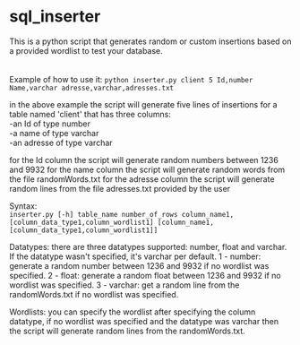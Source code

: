 # sql_inserter
This is a python script that generates random or custom insertions 
based on a provided wordlist to test your database.
<br/><br/><br/>
Example of how to use it:
`python inserter.py client 5 Id,number Name,varchar adresse,varchar,adresses.txt`

in the above example the script will generate five lines of insertions for a table named 'client' that has three columns: <br>
-an Id of type number<br>
-a name of type varchar<br>
-an adresse of type varchar

for the Id column the script will generate random numbers between 1236 and 9932 
for the name column the script will generate random words from the file randomWords.txt
for the adresse column the script will generate random lines from the file adresses.txt provided by the user

Syntax:
<br/>
`inserter.py [-h] table_name number_of_rows column_name1,[column_data_type1,column_wordlist1] [column_name1,[column_data_type1,column_wordlist1]]`

Datatypes:
there are three datatypes supported: number, float and varchar. If the datatype wasn't specified, it's varchar per default.
1 - number: generate a random number between 1236 and 9932 if no wordlist was specified.
2 - float: generate a random float between 1236 and 9932 if no wordlist was specified.
3 - varchar: get a random line from the randomWords.txt if no wordlist was specified.

Wordlists:
you can specify the wordlist after specifying the column datatype, if no wordlist was specified and the datatype was varchar then the script will generate random lines from the randomWords.txt.

